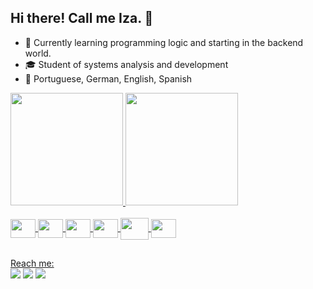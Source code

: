 ## Hi there! Call me Iza. 👩

- 🌱 Currently learning programming logic and starting in the backend world.
- 🎓 Student of systems analysis and development
- 💬 Portuguese, German, English, Spanish

<div>
  <a href="https://github.com/izaseiler">
  <img height="180em" src="https://github-readme-stats.vercel.app/api?username=izaaseiler&show_icons=true&theme=radical&include_all_commits=true&count_private=true"/>
  <img height="180em" src="https://github-readme-stats.vercel.app/api/top-langs/?username=izaaseiler&layout=compact&langs_counts=16&theme=radical"/>
</div>
<div style="display: inline_block"><br>
  <img align="center" height="30" width="40" <img src="https://cdn.jsdelivr.net/gh/devicons/devicon/icons/javascript/javascript-original.svg" />
  <img align="center" height="30" width="40" <img src="https://cdn.jsdelivr.net/gh/devicons/devicon/icons/html5/html5-original.svg" />
  <img align="center" height="30" width="40" <img src="https://cdn.jsdelivr.net/gh/devicons/devicon/icons/css3/css3-original.svg" />
  <img align="center" height="30" width="40" <img src="https://cdn.jsdelivr.net/gh/devicons/devicon/icons/c/c-original.svg" />
  <img align="center" height="35" width="45" <img src="https://cdn.jsdelivr.net/gh/devicons/devicon/icons/java/java-original.svg" />
  <img align="center" height="30" width="40" <img src="https://cdn.jsdelivr.net/gh/devicons/devicon/icons/intellij/intellij-original.svg" />
    

          
</div>  
  
##
  
<div>
  Reach me:<br>
  <a href="https://ch.linkedin.com/in/izabela-seiler-b10258242" target="_blank"><img src="https://img.shields.io/badge/LinkedIn-0077B5?style=for-the-badge&logo=linkedin&logoColor=white" target="_blank"></a>
  <a href="https://instagram.com/izaaseiler" target="_blank"><img src="https://img.shields.io/badge/Instagram-E4405F?style=for-the-badge&logo=instagram&logoColor=white" target="_blank"></a>
  <a href="https://wa.me/410763181896" target="_blank"><img src="https://img.shields.io/badge/WhatsApp-25D366?style=for-the-badge&logo=WhatsApp&logoColor=white" target="_blank"></a>
</div>



